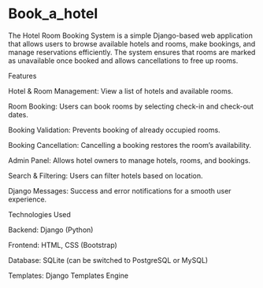 # Book_a_hotel
The Hotel Room Booking System is a simple Django-based web application that allows users to browse available hotels and rooms, make bookings, and manage reservations efficiently. The system ensures that rooms are marked as unavailable once booked and allows cancellations to free up rooms.

Features

Hotel & Room Management: View a list of hotels and available rooms.

Room Booking: Users can book rooms by selecting check-in and check-out dates.

Booking Validation: Prevents booking of already occupied rooms.

Booking Cancellation: Cancelling a booking restores the room’s availability.

Admin Panel: Allows hotel owners to manage hotels, rooms, and bookings.

Search & Filtering: Users can filter hotels based on location.

Django Messages: Success and error notifications for a smooth user experience.

Technologies Used

Backend: Django (Python)

Frontend: HTML, CSS (Bootstrap)

Database: SQLite (can be switched to PostgreSQL or MySQL)

Templates: Django Templates Engine
